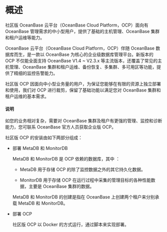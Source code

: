 # 概述

社区版 OceanBase 云平台（OceanBase Cloud Platform，OCP）面向有 OceanBase 管理需求的中小型用户，提供了基础的主机管理、OceanBase 集群和租户运维等能力。

OceanBase 云平台（OceanBase Cloud Platform，OCP）伴随 OceanBase 数据库而生，是一款以 OceanBase 为核心的企业级数据库管理平台。新版本的 OCP 不仅能全面支持 OceanBase V1.4 \~ V2.3.x 等主流版本，还覆盖了常见的主机管理、OceanBase 集群和租户运维、备份恢复、多集群、多可用区等功能，提供了精细的监控告警能力。

社区版 OCP 因面向中小型业务量的用户，为保证您能够在有限的资源上独立部署和使用，我们对 OCP 进行裁剪，保留了基础功能以满足您对 OceanBase 集群和租户运维的基本需求。

  <main id="notice" type='explain'>
    <h4>说明</h4>
    <p>如您的业务相对复杂，需要对 OceanBase 集群及租户有更强的管理、监控和诊断能力，您可联系 OceanBase 官方人员获取企业版 OCP。</p>
  </main>

社区版 OCP 的安装由如下两部分组成：

* 部署 MetaDB 和 MonitorDB

  MetaDB 和 MonitorDB 是 OCP 依赖的数据库，其中 ：
  * MetaDB 用于存储 OCP 的除了监控数据之外的其它持久化数据。

  * MonitorDB 用于存储 OCP 在运行过程中采集的管理目标的各种性能数据，主要是 OceanBase 集群的数据。

  MetaDB 和 MonitorDB 的创建是指在 OceanBase 上创建两个租户来分别承载 MetaDB 和 MonitorDB。

* 部署 OCP

  社区版 OCP 以 Docker 的方式运行，通过脚本来实现部署。
